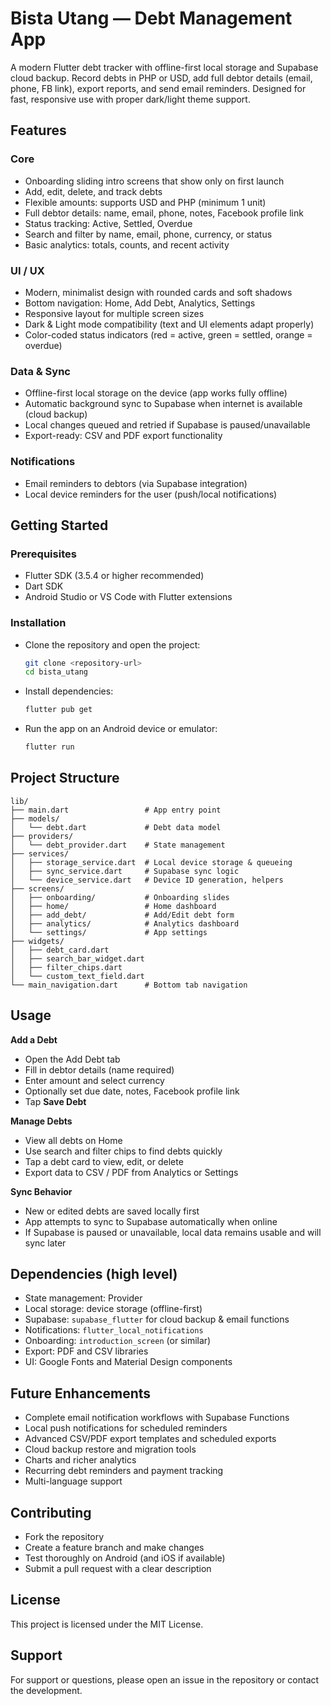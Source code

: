 # Bista Utang — Debt Management App

A modern Flutter debt tracker with offline-first local storage and Supabase cloud backup. Record debts in PHP or USD, add full debtor details (email, phone, FB link), export reports, and send email reminders. Designed for fast, responsive use with proper dark/light theme support.

## Features

### Core

* Onboarding sliding intro screens that show only on first launch
* Add, edit, delete, and track debts
* Flexible amounts: supports USD and PHP (minimum 1 unit)
* Full debtor details: name, email, phone, notes, Facebook profile link
* Status tracking: Active, Settled, Overdue
* Search and filter by name, email, phone, currency, or status
* Basic analytics: totals, counts, and recent activity

### UI / UX

* Modern, minimalist design with rounded cards and soft shadows
* Bottom navigation: Home, Add Debt, Analytics, Settings
* Responsive layout for multiple screen sizes
* Dark & Light mode compatibility (text and UI elements adapt properly)
* Color-coded status indicators (red = active, green = settled, orange = overdue)

### Data & Sync

* Offline-first local storage on the device (app works fully offline)
* Automatic background sync to Supabase when internet is available (cloud backup)
* Local changes queued and retried if Supabase is paused/unavailable
* Export-ready: CSV and PDF export functionality

### Notifications

* Email reminders to debtors (via Supabase integration)
* Local device reminders for the user (push/local notifications)

## Getting Started

### Prerequisites

* Flutter SDK (3.5.4 or higher recommended)
* Dart SDK
* Android Studio or VS Code with Flutter extensions

### Installation

* Clone the repository and open the project:

  ```bash
  git clone <repository-url>
  cd bista_utang
  ```
* Install dependencies:

  ```bash
  flutter pub get
  ```
* Run the app on an Android device or emulator:

  ```bash
  flutter run
  ```

## Project Structure

```
lib/
├── main.dart                 # App entry point
├── models/
│   └── debt.dart             # Debt data model
├── providers/
│   └── debt_provider.dart    # State management
├── services/
│   ├── storage_service.dart  # Local device storage & queueing
│   ├── sync_service.dart     # Supabase sync logic
│   └── device_service.dart   # Device ID generation, helpers
├── screens/
│   ├── onboarding/           # Onboarding slides
│   ├── home/                 # Home dashboard
│   ├── add_debt/             # Add/Edit debt form
│   ├── analytics/            # Analytics dashboard
│   └── settings/             # App settings
├── widgets/
│   ├── debt_card.dart
│   ├── search_bar_widget.dart
│   ├── filter_chips.dart
│   └── custom_text_field.dart
└── main_navigation.dart      # Bottom tab navigation
```

## Usage

**Add a Debt**

* Open the Add Debt tab
* Fill in debtor details (name required)
* Enter amount and select currency
* Optionally set due date, notes, Facebook profile link
* Tap **Save Debt**

**Manage Debts**

* View all debts on Home
* Use search and filter chips to find debts quickly
* Tap a debt card to view, edit, or delete
* Export data to CSV / PDF from Analytics or Settings

**Sync Behavior**

* New or edited debts are saved locally first
* App attempts to sync to Supabase automatically when online
* If Supabase is paused or unavailable, local data remains usable and will sync later

## Dependencies (high level)

* State management: Provider
* Local storage: device storage (offline-first)
* Supabase: `supabase_flutter` for cloud backup & email functions
* Notifications: `flutter_local_notifications`
* Onboarding: `introduction_screen` (or similar)
* Export: PDF and CSV libraries
* UI: Google Fonts and Material Design components

## Future Enhancements

* Complete email notification workflows with Supabase Functions
* Local push notifications for scheduled reminders
* Advanced CSV/PDF export templates and scheduled exports
* Cloud backup restore and migration tools
* Charts and richer analytics
* Recurring debt reminders and payment tracking
* Multi-language support

## Contributing

* Fork the repository
* Create a feature branch and make changes
* Test thoroughly on Android (and iOS if available)
* Submit a pull request with a clear description

## License

This project is licensed under the MIT License.

## Support

For support or questions, please open an issue in the repository or contact the development.


